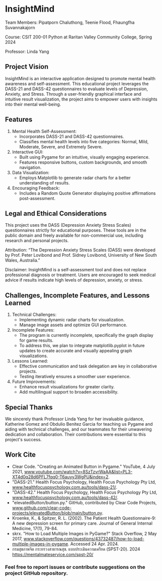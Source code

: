 # InsightMind
  Team Members: Pipatporn Chaluthong, Teenie Flood, Fhaungfha Suvannakajorn
  
  Course: CSIT 200-01 Python at Raritan Valley Community College, Spring 2024
  
  Professor: Linda Yang

## Project Vision
InsightMind is an interactive application designed to promote mental health awareness and self-assessment. This educational project leverages the DASS-21 and DASS-42 questionnaires to evaluate levels of Depression, Anxiety, and Stress. Through a user-friendly graphical interface and intuitive result visualization, the project aims to empower users with insights into their mental well-being.

## Features
  1. Mental Health Self-Assessment:
      - Incorporates DASS-21 and DASS-42 questionnaires.
      - Classifies mental health levels into five categories: Normal, Mild, Moderate, Severe, and Extremely Severe.
  2. Interactive GUI:
      - Built using Pygame for an intuitive, visually engaging experience.
      - Features responsive buttons, custom backgrounds, and smooth navigation.
  3. Data Visualization:
      - Employs Matplotlib to generate radar charts for a better understanding of results.
  4. Encouraging Feedback:
      - Includes a Random Quote Generator displaying positive affirmations post-assessment.

## Legal and Ethical Considerations
This project uses the DASS (Depression Anxiety Stress Scales) questionnaires strictly for educational purposes. These tools are in the public domain and freely available for non-commercial use, including research and personal projects.

Attribution: “The Depression Anxiety Stress Scales (DASS) were developed by Prof. Peter Lovibond and Prof. Sidney Lovibond, University of New South Wales, Australia.”

Disclaimer: InsightMind is a self-assessment tool and does not replace professional diagnosis or treatment. Users are encouraged to seek medical advice if results indicate high levels of depression, anxiety, or stress.

## Challenges, Incomplete Features, and Lessons Learned
  1. Technical Challenges:
      - Implementing dynamic radar charts for visualization.
      - Manage image assets and optimize GUI performance.
  2. Incomplete Features:
      - The program is currently incomplete, specifically the graph display for game results.
      - To address this, we plan to integrate matplotlib.pyplot in future updates to create accurate and visually appealing graph visualizations.
  3. Lessons Learned:
      - Effective communication and task delegation are key in collaborative projects.
      - Testing iteratively ensures a smoother user experience.
  4. Future Improvements:
      - Enhance result visualizations for greater clarity.
      - Add multilingual support to broaden accessibility.
    
## Special Thanks
We sincerely thank Professor Linda Yang for her invaluable guidance, Katherine Gomez and Obdulio Benitez Garcia for teaching us Pygame and aiding with technical challenges, and our teammates for their unwavering dedication and collaboration. Their contributions were essential to this project's success.

## Work Cite
- Clear Code. "Creating an Animated Button in Pygame." YouTube, 4 July 2021, www.youtube.com/watch?v=8SzTzvrWaAA&list=PL3-XT4d0q28d6PFL7fqq0-T6auyy3WgPU&index=2.
- "DASS-21." Health Focus Psychology, Health Focus Psychology Pty Ltd, www.healthfocuspsychology.com.au/tools/dass-21/.
- "DASS-42." Health Focus Psychology, Health Focus Psychology Pty Ltd, www.healthfocuspsychology.com.au/tools/dass-42/.
- "elevatedButton/button.py." GitHub, contributed by Clear Code Projects, www.github.com/clear-code-projects/elevatedButton/blob/main/button.py.
- Kroenke, K., & Spitzer, R. L. (2002). The Patient Health Questionnaire-9: A new depression screen for primary care. Journal of General Internal Medicine, 17(1), 79-84.
- skrx. "How to Load Multiple Images in PyGame?" Stack Overflow, 2 May 2017, www.stackoverflow.com/questions/43732487/how-to-load-multiple-images-in-pygame. Accessed 24 Apr. 2024.
- กรมสุขภาพจิต กระทรวงสาธารณสุข. แบบประเมินความเครียด (SPST-20). 2024 https://mentalmateservice.com/spst-20/

### Feel free to report issues or contribute suggestions on the project GitHub repository.
